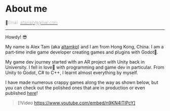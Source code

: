 # About me

<div style="display: flex; justify-content: space-between;">
  <div style="text-align: left; font-size: small; font-weight: lighter;">📧Email: <a href="mailto:altamkp@gmail.com">altamkp@gmail.com</a></div>
  <div style="text-align: right; font-size: small; font-weight: lighter;"></div>
</div>

---

Howdy! 😎

My name is Alex Tam (aka [altamkp](https://github.com/altamkp)) and I am from Hong Kong, China. I am a part-time indie game developer creating games and plugins with Godot👾.

My game dev journey started with an AR project with Unity back in University. I fell in love💙 with programming and game dev in particular. From Unity to Godot, C# to C++, I learnt almost everything by myself.

I have made numerous crappy games along the way as shown below, but you can check out the polished ones that are in production or even published [here](games/games.md)!

> [!Video https://www.youtube.com/embed/n9KN4lTIPcY]
